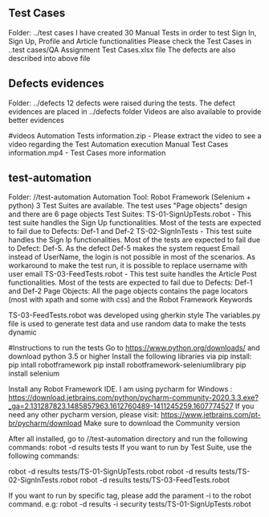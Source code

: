 ## Test Cases
Folder: ../test cases
I have created 30 Manual Tests in order to test Sign In, Sign Up, Profile and Article functionalities
Please check the Test Cases in ..test cases/QA Assignment Test Cases.xlsx file 
The defects are also described into above file 

## Defects evidences
Folder: ../defects 
12 defects were raised during the tests.
The defect evidences are placed in ../defects folder 
Videos are also available to provide better evidences 

#videos
Automation Tests information.zip - Please extract the video to see a video regarding the Test Automation execution
Manual Test Cases information.mp4 - Test Cases more information 

## test-automation
Folder: //test-automation
Automation Tool: Robot Framework (Selenium + python)
3 Test Suites are available. The test uses "Page objects" design and there are 6 page objects 
Test Suites:
TS-01-SignUpTests.robot - This test suite handles the Sign Up functionalities. Most of the tests are expected to fail due to Defects: Def-1 and Def-2
TS-02-SignInTests - This test suite handles the Sign Ip functionalities. Most of the tests are expected to fail due to Defect: Def-5. 
As the defect Def-5 makes the system request Email instead of UserName, the login is not possible in most of the scenarios. As workaround to make the test run, it is possible to replace username with user email
TS-03-FeedTests.robot - This test suite handles the Article Post functionalities. Most of the tests are expected to fail due to Defects: Def-1 and Def-2
Page Objects:
All the page objects contains the page locators (most with xpath and some with css) and the Robot Framework Keywords

TS-03-FeedTests.robot was developed using gherkin style 
The variables.py file is used to generate test data and use random data to make the tests dynamic

#Instructions to run the tests 
Go to https://www.python.org/downloads/ and download python 3.5 or higher
Install the following libraries via pip install:
pip intall robotframework
pip install robotframework-seleniumlibrary
pip install selenium

Install any Robot Framework IDE. I am using pycharm for Windows : 
https://download.jetbrains.com/python/pycharm-community-2020.3.3.exe?_ga=2.131287823.1485857963.1612760489-1411245259.1607774527
If you need any other pycharm version, please visit: https://www.jetbrains.com/pt-br/pycharm/download
Make sure to download the Community version

After all installed, go to //test-automation directory and run the following commands:
robot -d results tests
If you want to run by Test Suite, use the following commands:


robot -d results tests/TS-01-SignUpTests.robot
robot -d results tests/TS-02-SignInTests.robot
robot -d results tests/TS-03-FeedTests.robot

If you want to run by specific tag, please add the parament -i to the robot command.
e.g: robot -d results -i security tests/TS-01-SignUpTests.robot

  
